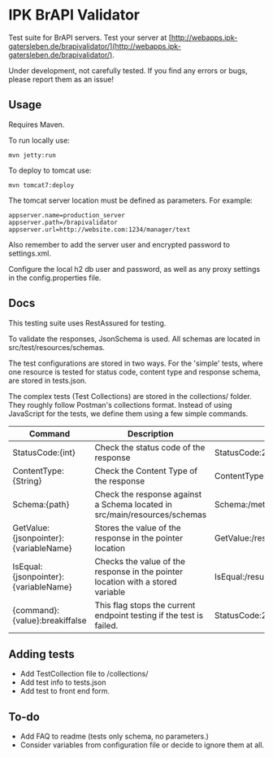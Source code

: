 # IPK BrAPI Validator

Test suite for BrAPI servers. Test your server at [http://webapps.ipk-gatersleben.de/brapivalidator/](http://webapps.ipk-gatersleben.de/brapivalidator/).

Under development, not carefully tested. If you find any errors or bugs, please report them as an issue!

## Usage

Requires Maven.

To run locally use:

`mvn jetty:run`

To deploy to tomcat use:

`mvn tomcat7:deploy`

The tomcat server location must be defined as parameters. For example: 

```
appserver.name=production_server
appserver.path=/brapivalidator
appserver.url=http://website.com:1234/manager/text
```
Also remember to add the server user and encrypted password to settings.xml.

Configure the local h2 db user and password, as well as any proxy settings in the config.properties file.

## Docs

This testing suite uses RestAssured for testing.

To validate the responses, JsonSchema is used. All schemas are located in src/test/resources/schemas.

The test configurations are stored in two ways. For the 'simple' tests, where one resource is tested for status code, content type and response schema, are stored in tests.json. 

The complex tests (Test Collections) are stored in the collections/ folder. They roughly follow Postman's collections format. Instead of using JavaScript for the tests, we define them using a few simple commands.

| Command  | Description  | Example  | 
|---|---|---|
|StatusCode:{int} | Check the status code of the response  | StatusCode:200 |
|ContentType:{String} | Check the Content Type of the response  | ContentType:application/json |
|Schema:{path} | Check the response against a Schema located in src/main/resources/schemas | Schema:/metadata |
|GetValue:{jsonpointer}:{variableName} | Stores the value of the response in the pointer location | GetValue:/result/data/0/germplasmDbId:germplasmDbId |
|IsEqual:{jsonpointer}:{variableName} | Checks the value of the response in the pointer location with a stored variable |IsEqual:/result/germplasmDbId:germplasmDbId |
|{command}:{value}:breakiffalse | This flag stops the current endpoint testing if the test is failed. | StatusCode:200:breakiffalse |

## Adding tests

* Add TestCollection file to /collections/
* Add test info to tests.json
* Add test to front end form.

## To-do
* Add FAQ to readme (tests only schema, no parameters.)
* Consider variables from configuration file or decide to ignore them at all.